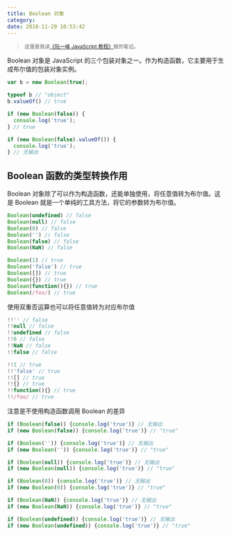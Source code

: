 ```yaml
---
title: Boolean 对象
category:
date: 2018-11-29 10:53:42
---
```


> <sup>这里是我读[《阮一峰 JavaScript 教程》](https://wangdoc.com/javascript/)做的笔记。</sup>

Boolean 对象是 JavaScript 的三个包装对象之一。作为构造函数，它主要用于生成布尔值的包装对象实例。

```js
var b = new Boolean(true);

typeof b // "object"
b.valueOf() // true

if (new Boolean(false)) {
  console.log('true');
} // true

if (new Boolean(false).valueOf()) {
  console.log('true');
} // 无输出
```

## Boolean 函数的类型转换作用 

Boolean 对象除了可以作为构造函数，还能单独使用，将任意值转为布尔值。这是 Boolean 就是一个单纯的工具方法，将它的参数转为布尔值。

```js
Boolean(undefined) // false
Boolean(null) // false
Boolean(0) // false
Boolean('') // false
Boolean(false) // false
Boolean(NaN) // false

Boolean(1) // true
Boolean('false') // true
Boolean([]) // true
Boolean({}) // true
Boolean(function(){}) // true
Boolean(/foo/) // true
```

使用双重否运算也可以将任意值转为对应布尔值

```js
!!'' // false
!!null // false
!!undefined // false
!!0 // false
!!NaN // false
!!false // false

!!1 // true
!!'false' // true
!![] // true
!!{} // true
!!function(){} // true
!!/foo/ // true
```

注意是不使用构造函数调用 Boolean 的差异

```js
if (Boolean(false)) {console.log('true')} // 无输出
if (new Boolean(false)) {console.log('true')} // "true"

if (Boolean('')) {console.log('true')} // 无输出
if (new Boolean('')) {console.log('true')} // "true"

if (Boolean(null)) {console.log('true')} // 无输出
if (new Boolean(null)) {console.log('true')} // "true"

if (Boolean(0)) {console.log('true')} // 无输出
if (new Boolean(0)) {console.log('true')} // "true"

if (Boolean(NaN)) {console.log('true')} // 无输出
if (new Boolean(NaN)) {console.log('true')} // "true"

if (Boolean(undefined)) {console.log('true')} // 无输出
if (new Boolean(undefined)) {console.log('true')} // "true"
```

